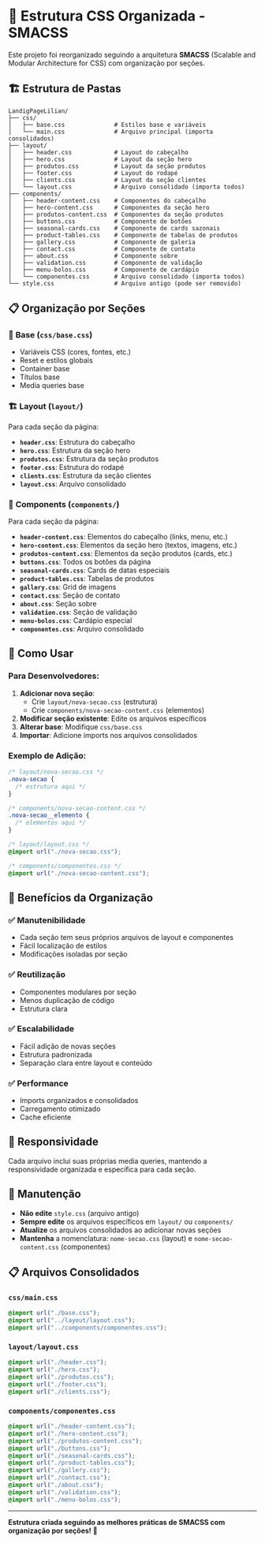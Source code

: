 # 📁 Estrutura CSS Organizada - SMACSS

Este projeto foi reorganizado seguindo a arquitetura **SMACSS** (Scalable and Modular Architecture for CSS) com organização por seções.

## 🏗️ Estrutura de Pastas

```
LandigPageLilian/
├── css/
│   ├── base.css              # Estilos base e variáveis
│   └── main.css              # Arquivo principal (importa consolidados)
├── layout/
│   ├── header.css            # Layout do cabeçalho
│   ├── hero.css              # Layout da seção hero
│   ├── produtos.css          # Layout da seção produtos
│   ├── footer.css            # Layout do rodapé
│   ├── clients.css           # Layout da seção clientes
│   └── layout.css            # Arquivo consolidado (importa todos)
├── components/
│   ├── header-content.css    # Componentes do cabeçalho
│   ├── hero-content.css      # Componentes da seção hero
│   ├── produtos-content.css  # Componentes da seção produtos
│   ├── buttons.css           # Componente de botões
│   ├── seasonal-cards.css    # Componente de cards sazonais
│   ├── product-tables.css    # Componente de tabelas de produtos
│   ├── gallery.css           # Componente de galeria
│   ├── contact.css           # Componente de contato
│   ├── about.css             # Componente sobre
│   ├── validation.css        # Componente de validação
│   ├── menu-bolos.css        # Componente de cardápio
│   └── componentes.css       # Arquivo consolidado (importa todos)
└── style.css                 # Arquivo antigo (pode ser removido)
```

## 📋 Organização por Seções

### 🎯 **Base** (`css/base.css`)

- Variáveis CSS (cores, fontes, etc.)
- Reset e estilos globais
- Container base
- Títulos base
- Media queries base

### 🏗️ **Layout** (`layout/`)

Para cada seção da página:

- **`header.css`**: Estrutura do cabeçalho
- **`hero.css`**: Estrutura da seção hero
- **`produtos.css`**: Estrutura da seção produtos
- **`footer.css`**: Estrutura do rodapé
- **`clients.css`**: Estrutura da seção clientes
- **`layout.css`**: Arquivo consolidado

### 🧩 **Components** (`components/`)

Para cada seção da página:

- **`header-content.css`**: Elementos do cabeçalho (links, menu, etc.)
- **`hero-content.css`**: Elementos da seção hero (textos, imagens, etc.)
- **`produtos-content.css`**: Elementos da seção produtos (cards, etc.)
- **`buttons.css`**: Todos os botões da página
- **`seasonal-cards.css`**: Cards de datas especiais
- **`product-tables.css`**: Tabelas de produtos
- **`gallery.css`**: Grid de imagens
- **`contact.css`**: Seção de contato
- **`about.css`**: Seção sobre
- **`validation.css`**: Seção de validação
- **`menu-bolos.css`**: Cardápio especial
- **`componentes.css`**: Arquivo consolidado

## 🔄 Como Usar

### Para Desenvolvedores:

1. **Adicionar nova seção**:
   - Crie `layout/nova-secao.css` (estrutura)
   - Crie `components/nova-secao-content.css` (elementos)
2. **Modificar seção existente**: Edite os arquivos específicos
3. **Alterar base**: Modifique `css/base.css`
4. **Importar**: Adicione imports nos arquivos consolidados

### Exemplo de Adição:

```css
/* layout/nova-secao.css */
.nova-secao {
  /* estrutura aqui */
}
```

```css
/* components/nova-secao-content.css */
.nova-secao__elemento {
  /* elementos aqui */
}
```

```css
/* layout/layout.css */
@import url("./nova-secao.css");
```

```css
/* components/componentes.css */
@import url("./nova-secao-content.css");
```

## 🎨 Benefícios da Organização

### ✅ **Manutenibilidade**

- Cada seção tem seus próprios arquivos de layout e componentes
- Fácil localização de estilos
- Modificações isoladas por seção

### ✅ **Reutilização**

- Componentes modulares por seção
- Menos duplicação de código
- Estrutura clara

### ✅ **Escalabilidade**

- Fácil adição de novas seções
- Estrutura padronizada
- Separação clara entre layout e conteúdo

### ✅ **Performance**

- Imports organizados e consolidados
- Carregamento otimizado
- Cache eficiente

## 📱 Responsividade

Cada arquivo inclui suas próprias media queries, mantendo a responsividade organizada e específica para cada seção.

## 🔧 Manutenção

- **Não edite** `style.css` (arquivo antigo)
- **Sempre edite** os arquivos específicos em `layout/` ou `components/`
- **Atualize** os arquivos consolidados ao adicionar novas seções
- **Mantenha** a nomenclatura: `nome-secao.css` (layout) e `nome-secao-content.css` (componentes)

## 📋 Arquivos Consolidados

### `css/main.css`

```css
@import url("./base.css");
@import url("../layout/layout.css");
@import url("../components/componentes.css");
```

### `layout/layout.css`

```css
@import url("./header.css");
@import url("./hero.css");
@import url("./produtos.css");
@import url("./footer.css");
@import url("./clients.css");
```

### `components/componentes.css`

```css
@import url("./header-content.css");
@import url("./hero-content.css");
@import url("./produtos-content.css");
@import url("./buttons.css");
@import url("./seasonal-cards.css");
@import url("./product-tables.css");
@import url("./gallery.css");
@import url("./contact.css");
@import url("./about.css");
@import url("./validation.css");
@import url("./menu-bolos.css");
```

---

**Estrutura criada seguindo as melhores práticas de SMACSS com organização por seções! 🚀**
